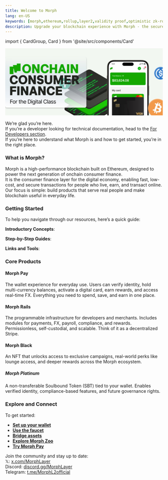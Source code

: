 ```yaml
---
title: Welcome to Morph
lang: en-US
keywords: [morph,ethereum,rollup,layer2,validity proof,optimistic zk-rollup]
description: Upgrade your blockchain experience with Morph - the secure decentralized, cost0efficient, and high-performing optimistic zk-rollup solution. Try it now!
---
```


import { CardGroup, Card } from '@site/src/components/Card'

![userpage](../../assets/docs/about/userpage1.jpeg)

We’re glad you’re here.  
If you’re a developer looking for technical documentation, head to the [For Developers section](../build-on-morph/0-developer-navigation-page.md).  
If you’re here to understand what Morph is and how to get started, you’re in the right place.  


### What is Morph?

Morph is a high-performance blockchain built on Ethereum, designed to power the next generation of onchain consumer finance.  
It is the consumer finance layer for the digital economy, enabling fast, low-cost, and secure transactions for people who live, earn, and transact online.  
Our focus is simple: build products that serve real people and make blockchain useful in everyday life.  


### Getting Started

To help you navigate through our resources, here’s a quick guide:

**Introductory Concepts**: 

<CardGroup className="md:grid-cols-2 xl:grid-cols-3">
  <Card
    href="/docs/about-morph/morphs-vision-and-mission"
    icon="/img/cards/users.svg"
    text="Morph's Vision and Mission" />
  <Card 
    href="/docs/about-morph/morphs-architecture"
    icon="/img/cards/research.svg"
    text="Morph's Architecture" />
  <Card
    href="/docs/about-morph/roadmap"
    icon="/img/cards/guide.svg"
    text="Roadmap" />
</CardGroup>

**Step-by-Step Guides**: 

<CardGroup className="md:grid-cols-2 xl:grid-cols-3">
  <Card
    href="/docs/quick-start/wallet-setup"
    icon="/img/cards/wallet.svg"
    text="Wallet Setup" />
  <Card 
    href="/docs/quick-start/wallet-setup"
    icon="./img/cards/faucet.svg"
    text="Faucet" />
  <Card
    href="/docs/quick-start/wallet-setup"
    icon="/img/cards/bridge.svg"
    text="Bridge" />
</CardGroup>

**Links and Tools**: 

<CardGroup className="md:grid-cols-2 xl:grid-cols-3">
  <Card
    href="https://bridge.morphl2.io/"
    icon="./img/cards/bridge.svg"
    text="Morph Bridge" />
  <Card 
    href="https://explorer.morphl2.io/"
    icon="/img/cards/guide.svg"
    text="Morph Explorer" />
  <Card
    href="https://morphfaucet.com"
    icon="/img/cards/faucet.svg"
    text="Morph Faucet" />
</CardGroup>


### Core Products

#### Morph Pay

The wallet experience for everyday use. Users can verify identity, hold multi-currency balances, activate a digital card, earn rewards, and access real-time FX. Everything you need to spend, save, and earn in one place.

#### Morph Rails

The programmable infrastructure for developers and merchants. Includes modules for payments, FX, payroll, compliance, and rewards. Permissionless, self-custodial, and scalable. Think of it as a decentralized Stripe.

#### Morph Black

An NFT that unlocks access to exclusive campaigns, real-world perks like lounge access, and deeper rewards across the Morph ecosystem.

##### Morph Platinum

A non-transferable Soulbound Token (SBT) tied to your wallet. Enables verified identity, compliance-based features, and future governance rights.


### Explore and Connect

To get started:
- [**Set up your wallet**](../quick-start/2-wallet-setup.md)
- [**Use the faucet**](../quick-start/3-faucet.md)
- [**Bridge assets**](../quick-start/4-bridge.md)
- [**Explore Morph Zoo**](https://www.morphl2.io/points/)
- [**Try Morph Pay**](https://pay.morphl2.io)

Join the community and stay up to date:  
𝕏: [x.com/MorphLayer](https://x.com/MorphLayer)  
Discord: [discord.gg/MorphLayer](https://discord.gg/MorphLayer)  
Telegram: [t.me/MorphL2official](https://t.me/MorphL2official)  
